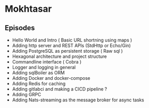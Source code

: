 # Mokhtasar 


## Episodes
- Hello World and Intro ( Basic URL shortning using maps )
- Adding http server and REST APIs (StdHttp or Echo/Gin)
- Adding PostgreSQL as persistent storage ( Raw sql )
- Hexagonal architecture and project structure
- Commandline interface ( Cobra ) 
- Logger and logging in general
- Adding sqlBoiler as ORM
- Adding Docker and docker-compose
- Adding Redis for caching
- Adding gitlabci and making a CICD pipeline ?
- Adding GRPC
- Adding Nats-streaming as the message broker for async tasks
